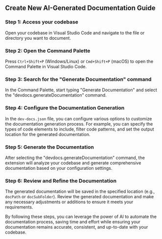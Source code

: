 
  
  ## Create New AI-Generated Documentation Guide

### Step 1: Access your codebase
Open your codebase in Visual Studio Code and navigate to the file or directory you want to document.

### Step 2: Open the Command Palette
Press `Ctrl+Shift+P` (Windows/Linux) or `Cmd+Shift+P` (macOS) to open the Command Palette in Visual Studio Code.

### Step 3: Search for the "Generate Documentation" command
In the Command Palette, start typing "Generate Documentation" and select the "devdocs.generateDocumentation" command.

### Step 4: Configure the Documentation Generation
In the `dev-docs.json` file, you can configure various options to customize the documentation generation process. For example, you can specify the types of code elements to include, filter code patterns, and set the output location for the generated documentation.

### Step 5: Generate the Documentation
After selecting the "devdocs.generateDocumentation" command, the extension will analyze your codebase and generate comprehensive documentation based on your configuration settings.

### Step 6: Review and Refine the Documentation
The generated documentation will be saved in the specified location (e.g., `docPath` or `docSubFolder`). Review the generated documentation and make any necessary adjustments or additions to ensure it meets your requirements.

By following these steps, you can leverage the power of AI to automate the documentation process, saving time and effort while ensuring your documentation remains accurate, consistent, and up-to-date with your codebase.
  
  